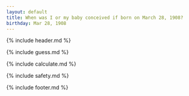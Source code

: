 ```yaml
---
layout: default
title: When was I or my baby conceived if born on March 28, 1908?
birthday: Mar 28, 1908
---
```


{% include header.md %}

{% include guess.md %}

{% include calculate.md %}

{% include safety.md %}

{% include footer.md %}



